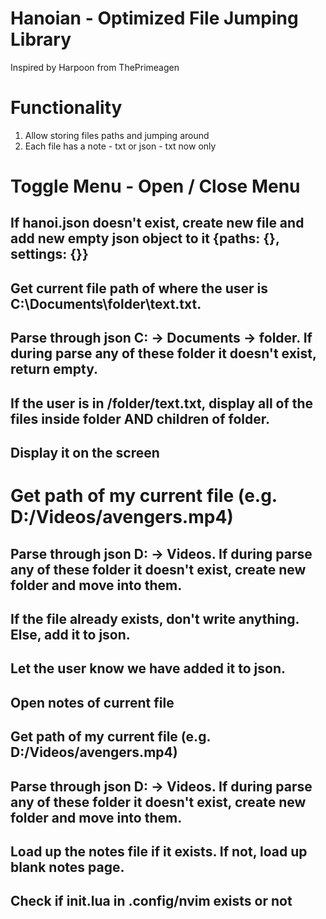# Hanoian - Optimized File Jumping Library

Inspired by Harpoon from ThePrimeagen


# Functionality
1. Allow storing files paths and jumping around
2. Each file has a note - txt or json - txt now only


# Toggle Menu - Open / Close Menu
## If hanoi.json doesn't exist, create new file and add new empty json object to it {paths: {}, settings: {}}
## Get current file path of where the user is C:\Documents\folder\text.txt. 
## Parse through json C: -> Documents -> folder. If during parse any of these folder it doesn't exist, return empty.
## If the user is in /folder/text.txt, display all of the files inside folder AND children of folder.
## Display it on the screen


# Get path of my current file (e.g. D:/Videos/avengers.mp4)
## Parse through json D: -> Videos. If during parse any of these folder it doesn't exist, create new folder and move into them.
## If the file already exists, don't write anything. Else, add it to json.
## Let the user know we have added it to json.


## Open notes of current file
## Get path of my current file (e.g. D:/Videos/avengers.mp4)
## Parse through json D: -> Videos. If during parse any of these folder it doesn't exist, create new folder and move into them.
## Load up the notes file if it exists. If not, load up blank notes page.

## Check if init.lua in .config/nvim exists or not


